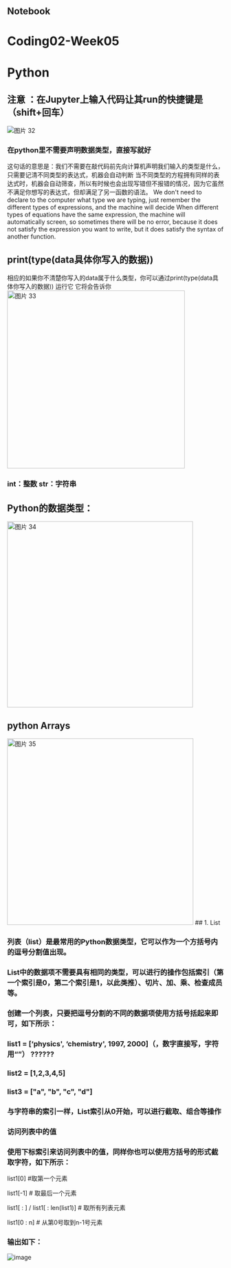 ## Notebook
# Coding02-Week05
# Python
## 注意 ：在Jupyter上输入代码让其run的快捷键是（shift+回车）
![图片 32](https://user-images.githubusercontent.com/92034503/158812855-b9bc8525-57fb-487c-b8bf-e7faba742282.png)
### 在python里不需要声明数据类型，直接写就好
这句话的意思是：我们不需要在敲代码前先向计算机声明我们输入的类型是什么，只需要记清不同类型的表达式，机器会自动判断
当不同类型的方程拥有同样的表达式时，机器会自动筛查，所以有时候也会出现写错但不报错的情况，因为它虽然不满足你想写的表达式，但却满足了另一函数的语法。
We don't need to declare to the computer what type we are typing, just remember the different types of expressions, and the machine will decide
When different types of equations have the same expression, the machine will automatically screen, so sometimes there will be no error, because it does not satisfy the expression you want to write, but it does satisfy the syntax of another function.

## print(type(data具体你写入的数据))
相应的如果你不清楚你写入的data属于什么类型，你可以通过print(type(data具体你写入的数据))
运行它 它将会告诉你
<img width="413" alt="图片 33" src="https://user-images.githubusercontent.com/92034503/158813207-1613166c-54ec-4f16-9c97-40836e9fd02a.png">
### int：整数  str：字符串

## Python的数据类型：

<img width="432" alt="图片 34" src="https://user-images.githubusercontent.com/92034503/158813309-206caab3-cf2d-4b9b-b2b7-4f8ff3070783.png">

## python Arrays

<img width="433" alt="图片 35" src="https://user-images.githubusercontent.com/92034503/158813593-5ae88a8c-33b1-45c9-b3d2-75a009cfff16.png">
## 1.	List

### 列表（list）是最常用的Python数据类型，它可以作为一个方括号内的逗号分割值出现。

### List中的数据项不需要具有相同的类型，可以进行的操作包括索引（第一个索引是0，第二个索引是1，以此类推）、切片、加、乘、检查成员等。

### 创建一个列表，只要把逗号分割的不同的数据项使用方括号括起来即可，如下所示：
### list1 = [‘physics', ‘chemistry', 1997, 2000]（，数字直接写，字符用“”） ??????
### list2 = [1,2,3,4,5]
### list3 = ["a", "b", "c", "d"]
### 与字符串的索引一样，List索引从0开始，可以进行截取、组合等操作

### 访问列表中的值
### 使用下标索引来访问列表中的值，同样你也可以使用方括号的形式截取字符，如下所示：

list1[0]   #取第一个元素

list1[-1]  # 取最后一个元素

list1[ : ] / list1[ : len(list1)]  # 取所有列表元素

list1[0 : n] # 从第0号取到n-1号元素

### 输出如下：
 
![image](https://user-images.githubusercontent.com/92034503/158813683-09ac7da0-0cf3-43f4-b4a3-e18d36762124.png)
